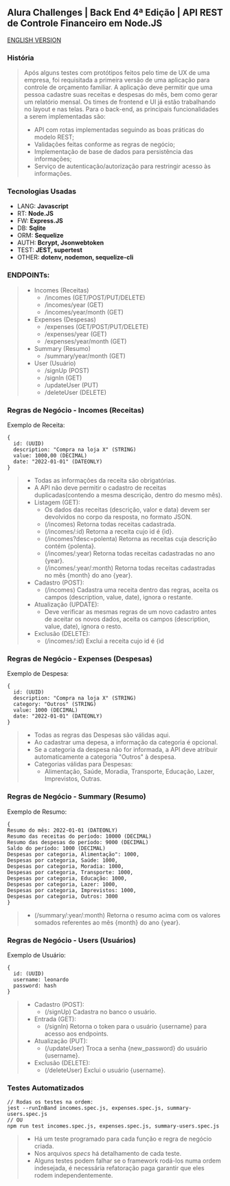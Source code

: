 ## Alura Challenges | Back End 4ª Edição | API REST de Controle Financeiro em Node.JS
[ENGLISH VERSION](https://github.com/leonippon/alura-challenge_backend_4-node/edit/main/README.en.md)
### História

> Após alguns testes com protótipos feitos pelo time de UX de uma empresa, foi requisitada a primeira versão de uma aplicação para controle de orçamento familiar. A aplicação deve permitir que uma pessoa cadastre suas receitas e despesas do mês, bem como gerar um relatório mensal. Os times de frontend e UI já estão trabalhando no layout e nas telas.
> Para o back-end, as principais funcionalidades a serem implementadas são:
> - API com rotas implementadas seguindo as boas práticas do modelo REST;
> - Validações feitas conforme as regras de negócio;
> - Implementação de base de dados para persistência das informações;
> - Serviço de autenticação/autorização para restringir acesso às informações.

### Tecnologias Usadas
- LANG: **Javascript** <div><link rel="stylesheet" href="https://cdn.jsdelivr.net/gh/devicons/devicon@v2.15.1/devicon.min.css"></div>
- RT: **Node.JS**
- FW: **Express.JS**
- DB: **Sqlite**
- ORM: **Sequelize**
- AUTH: **Bcrypt, Jsonwebtoken**
- TEST: **JEST, supertest**
- OTHER: **dotenv, nodemon, sequelize-cli**

### ENDPOINTs:
> - Incomes (Receitas)
>   - /incomes (GET/POST/PUT/DELETE)
>   - /incomes/year (GET)
>   - /incomes/year/month (GET)
> - Expenses (Despesas)
>   - /expenses (GET/POST/PUT/DELETE)
>   - /expenses/year (GET)
>   - /expenses/year/month (GET)
> - Summary (Resumo)
>   - /summary/year/month (GET)
> - User (Usuário)
>   - /signUp (POST)
>   - /signIn (GET)
>   - /updateUser (PUT)
>   - /deleteUser (DELETE)

### Regras de Negócio - Incomes (Receitas)
Exemplo de Receita:
```
{
  id: (UUID)
  description: "Compra na loja X" (STRING)
  value: 1000,00 (DECIMAL)
  date: "2022-01-01" (DATEONLY)
}
```
> - Todas as informações da receita são obrigatórias.
> - A API não deve permitir o cadastro de receitas duplicadas(contendo a mesma descrição, dentro do mesmo mês).
> - Listagem (GET):
>   - Os dados das receitas (descrição, valor e data) devem ser devolvidos no corpo da resposta, no formato JSON.
>   - (/incomes) Retorna todas receitas cadastrada.
>   - (/incomes/:id) Retorna a receita cujo id é {ìd}.
>   - (/incomes?desc=polenta) Retorna as receitas cuja descrição contém {polenta}.
>   - (/incomes/:year) Retorna todas receitas cadastradas no ano {year}.
>   - (/incomes/:year/:month) Retorna todas receitas cadastradas no mês {month} do ano {year}.
> - Cadastro (POST):
>   - (/incomes) Cadastra uma receita dentro das regras, aceita os campos (description, value, date), ignora o restante.
> - Atualização (UPDATE):
>   - Deve verificar as mesmas regras de um novo cadastro antes de aceitar os novos dados, aceita os campos (description, value, date), ignora o resto.
> - Exclusão (DELETE):
>   - (/incomes/:id) Exclui a receita cujo id é {id

### Regras de Negócio - Expenses (Despesas)
Exemplo de Despesa:
```
{
  id: (UUID)
  description: "Compra na loja X" (STRING)
  category: "Outros" (STRING)
  value: 1000 (DECIMAL)
  date: "2022-01-01" (DATEONLY)
}
```
> - Todas as regras das Despesas são válidas aqui.
> - Ao cadastrar uma depesa, a informação da categoria é opcional.
> - Se a categoria da despesa não for informada, a API deve atribuir automaticamente a categoria "Outros" à despesa.
> - Categorias válidas para Despesas:
>   - Alimentação, Saúde, Moradia, Transporte, Educação, Lazer, Imprevistos, Outras.
### Regras de Negócio - Summary (Resumo)
Exemplo de Resumo:
```
{
Resumo do mês: 2022-01-01 (DATEONLY)
Resumo das receitas do período: 10000 (DECIMAL)
Resumo das despesas do período: 9000 (DECIMAL)
Saldo do período: 1000 (DECIMAL)
Despesas por categoria, Alimentação": 1000,
Despesas por categoria, Saúde: 1000,
Despesas por categoria, Moradia: 1000,
Despesas por categoria, Transporte: 1000,
Despesas por categoria, Educação: 1000,
Despesas por categoria, Lazer: 1000,
Despesas por categoria, Imprevistos: 1000,
Despesas por categoria, Outros: 3000
}
```
> - (/summary/:year/:month) Retorna o resumo acima com os valores somados referentes ao mês {month} do ano {year}.

### Regras de Negócio - Users (Usuários)
Exemplo de Usuário:
```
{
  id: (UUID)
  username: leonardo
  password: hash
}
```
> - Cadastro (POST):
>   - (/signUp) Cadastra no banco o usuário.
> - Entrada (GET):
>   - (/signIn) Retorna o token para o usuário {username} para acesso aos endpoints.
> - Atualização (PUT):
>   - (/updateUser) Troca a senha {new_password} do usuário {username}.
> - Exclusão (DELETE):
>   - (/deleteUser) Exclui o usuário {username}.

### Testes Automatizados
```
// Rodas os testes na ordem:
jest --runInBand incomes.spec.js, expenses.spec.js, summary-users.spec.js
// OU
npm run test incomes.spec.js, expenses.spec.js, summary-users.spec.js
```
> - Há um teste programado para cada função e regra de negócio criada.
> - Nos arquivos _specs_ há detalhamento de cada teste.
> - Alguns testes podem falhar se o framework rodá-los numa ordem indesejada, é necessária refatoração paga garantir que eles rodem independentemente.
